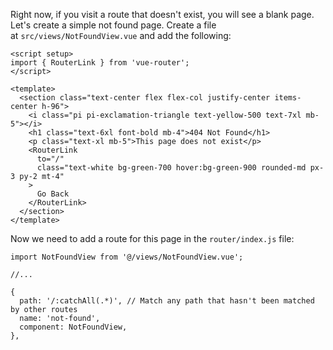 Right now, if you visit a route that doesn't exist, you will see a blank page. Let's create a simple not found page. Create a file at `src/views/NotFoundView.vue` and add the following:

```
<script setup>
import { RouterLink } from 'vue-router';
</script>

<template>
  <section class="text-center flex flex-col justify-center items-center h-96">
    <i class="pi pi-exclamation-triangle text-yellow-500 text-7xl mb-5"></i>
    <h1 class="text-6xl font-bold mb-4">404 Not Found</h1>
    <p class="text-xl mb-5">This page does not exist</p>
    <RouterLink
      to="/"
      class="text-white bg-green-700 hover:bg-green-900 rounded-md px-3 py-2 mt-4"
    >
      Go Back
    </RouterLink>
  </section>
</template>
```

Now we need to add a route for this page in the `router/index.js` file:

```
import NotFoundView from '@/views/NotFoundView.vue';

//...

{
  path: '/:catchAll(.*)', // Match any path that hasn't been matched by other routes
  name: 'not-found',
  component: NotFoundView,
},
```